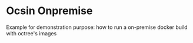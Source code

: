 # Ocsin Onpremise

Example for demonstration purpose: how to run a on-premise docker build with octree's images